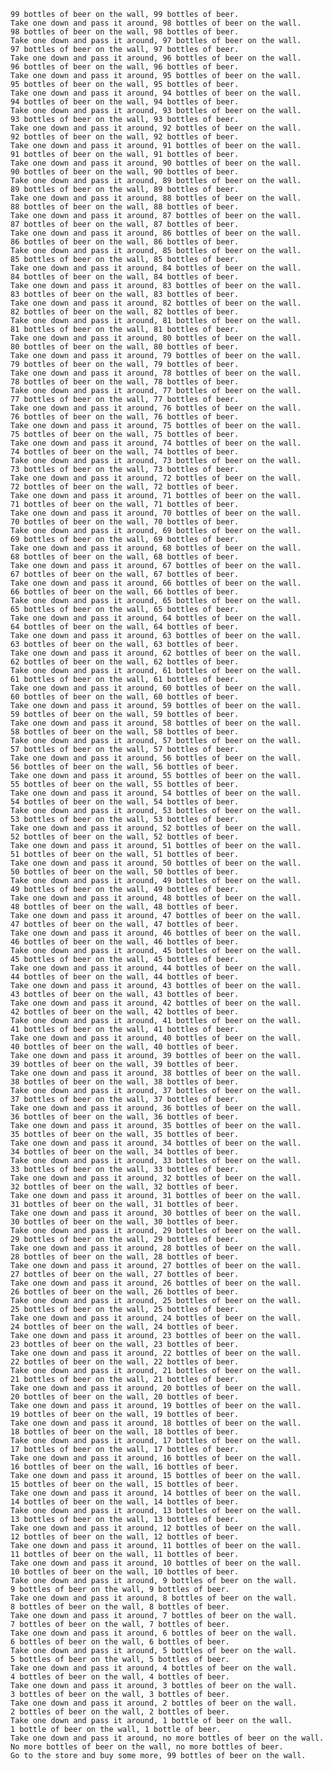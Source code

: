 
    99 bottles of beer on the wall, 99 bottles of beer.
    Take one down and pass it around, 98 bottles of beer on the wall.
    98 bottles of beer on the wall, 98 bottles of beer.
    Take one down and pass it around, 97 bottles of beer on the wall.
    97 bottles of beer on the wall, 97 bottles of beer.
    Take one down and pass it around, 96 bottles of beer on the wall.
    96 bottles of beer on the wall, 96 bottles of beer.
    Take one down and pass it around, 95 bottles of beer on the wall.
    95 bottles of beer on the wall, 95 bottles of beer.
    Take one down and pass it around, 94 bottles of beer on the wall.
    94 bottles of beer on the wall, 94 bottles of beer.
    Take one down and pass it around, 93 bottles of beer on the wall.
    93 bottles of beer on the wall, 93 bottles of beer.
    Take one down and pass it around, 92 bottles of beer on the wall.
    92 bottles of beer on the wall, 92 bottles of beer.
    Take one down and pass it around, 91 bottles of beer on the wall.
    91 bottles of beer on the wall, 91 bottles of beer.
    Take one down and pass it around, 90 bottles of beer on the wall.
    90 bottles of beer on the wall, 90 bottles of beer.
    Take one down and pass it around, 89 bottles of beer on the wall.
    89 bottles of beer on the wall, 89 bottles of beer.
    Take one down and pass it around, 88 bottles of beer on the wall.
    88 bottles of beer on the wall, 88 bottles of beer.
    Take one down and pass it around, 87 bottles of beer on the wall.
    87 bottles of beer on the wall, 87 bottles of beer.
    Take one down and pass it around, 86 bottles of beer on the wall.
    86 bottles of beer on the wall, 86 bottles of beer.
    Take one down and pass it around, 85 bottles of beer on the wall.
    85 bottles of beer on the wall, 85 bottles of beer.
    Take one down and pass it around, 84 bottles of beer on the wall.
    84 bottles of beer on the wall, 84 bottles of beer.
    Take one down and pass it around, 83 bottles of beer on the wall.
    83 bottles of beer on the wall, 83 bottles of beer.
    Take one down and pass it around, 82 bottles of beer on the wall.
    82 bottles of beer on the wall, 82 bottles of beer.
    Take one down and pass it around, 81 bottles of beer on the wall.
    81 bottles of beer on the wall, 81 bottles of beer.
    Take one down and pass it around, 80 bottles of beer on the wall.
    80 bottles of beer on the wall, 80 bottles of beer.
    Take one down and pass it around, 79 bottles of beer on the wall.
    79 bottles of beer on the wall, 79 bottles of beer.
    Take one down and pass it around, 78 bottles of beer on the wall.
    78 bottles of beer on the wall, 78 bottles of beer.
    Take one down and pass it around, 77 bottles of beer on the wall.
    77 bottles of beer on the wall, 77 bottles of beer.
    Take one down and pass it around, 76 bottles of beer on the wall.
    76 bottles of beer on the wall, 76 bottles of beer.
    Take one down and pass it around, 75 bottles of beer on the wall.
    75 bottles of beer on the wall, 75 bottles of beer.
    Take one down and pass it around, 74 bottles of beer on the wall.
    74 bottles of beer on the wall, 74 bottles of beer.
    Take one down and pass it around, 73 bottles of beer on the wall.
    73 bottles of beer on the wall, 73 bottles of beer.
    Take one down and pass it around, 72 bottles of beer on the wall.
    72 bottles of beer on the wall, 72 bottles of beer.
    Take one down and pass it around, 71 bottles of beer on the wall.
    71 bottles of beer on the wall, 71 bottles of beer.
    Take one down and pass it around, 70 bottles of beer on the wall.
    70 bottles of beer on the wall, 70 bottles of beer.
    Take one down and pass it around, 69 bottles of beer on the wall.
    69 bottles of beer on the wall, 69 bottles of beer.
    Take one down and pass it around, 68 bottles of beer on the wall.
    68 bottles of beer on the wall, 68 bottles of beer.
    Take one down and pass it around, 67 bottles of beer on the wall.
    67 bottles of beer on the wall, 67 bottles of beer.
    Take one down and pass it around, 66 bottles of beer on the wall.
    66 bottles of beer on the wall, 66 bottles of beer.
    Take one down and pass it around, 65 bottles of beer on the wall.
    65 bottles of beer on the wall, 65 bottles of beer.
    Take one down and pass it around, 64 bottles of beer on the wall.
    64 bottles of beer on the wall, 64 bottles of beer.
    Take one down and pass it around, 63 bottles of beer on the wall.
    63 bottles of beer on the wall, 63 bottles of beer.
    Take one down and pass it around, 62 bottles of beer on the wall.
    62 bottles of beer on the wall, 62 bottles of beer.
    Take one down and pass it around, 61 bottles of beer on the wall.
    61 bottles of beer on the wall, 61 bottles of beer.
    Take one down and pass it around, 60 bottles of beer on the wall.
    60 bottles of beer on the wall, 60 bottles of beer.
    Take one down and pass it around, 59 bottles of beer on the wall.
    59 bottles of beer on the wall, 59 bottles of beer.
    Take one down and pass it around, 58 bottles of beer on the wall.
    58 bottles of beer on the wall, 58 bottles of beer.
    Take one down and pass it around, 57 bottles of beer on the wall.
    57 bottles of beer on the wall, 57 bottles of beer.
    Take one down and pass it around, 56 bottles of beer on the wall.
    56 bottles of beer on the wall, 56 bottles of beer.
    Take one down and pass it around, 55 bottles of beer on the wall.
    55 bottles of beer on the wall, 55 bottles of beer.
    Take one down and pass it around, 54 bottles of beer on the wall.
    54 bottles of beer on the wall, 54 bottles of beer.
    Take one down and pass it around, 53 bottles of beer on the wall.
    53 bottles of beer on the wall, 53 bottles of beer.
    Take one down and pass it around, 52 bottles of beer on the wall.
    52 bottles of beer on the wall, 52 bottles of beer.
    Take one down and pass it around, 51 bottles of beer on the wall.
    51 bottles of beer on the wall, 51 bottles of beer.
    Take one down and pass it around, 50 bottles of beer on the wall.
    50 bottles of beer on the wall, 50 bottles of beer.
    Take one down and pass it around, 49 bottles of beer on the wall.
    49 bottles of beer on the wall, 49 bottles of beer.
    Take one down and pass it around, 48 bottles of beer on the wall.
    48 bottles of beer on the wall, 48 bottles of beer.
    Take one down and pass it around, 47 bottles of beer on the wall.
    47 bottles of beer on the wall, 47 bottles of beer.
    Take one down and pass it around, 46 bottles of beer on the wall.
    46 bottles of beer on the wall, 46 bottles of beer.
    Take one down and pass it around, 45 bottles of beer on the wall.
    45 bottles of beer on the wall, 45 bottles of beer.
    Take one down and pass it around, 44 bottles of beer on the wall.
    44 bottles of beer on the wall, 44 bottles of beer.
    Take one down and pass it around, 43 bottles of beer on the wall.
    43 bottles of beer on the wall, 43 bottles of beer.
    Take one down and pass it around, 42 bottles of beer on the wall.
    42 bottles of beer on the wall, 42 bottles of beer.
    Take one down and pass it around, 41 bottles of beer on the wall.
    41 bottles of beer on the wall, 41 bottles of beer.
    Take one down and pass it around, 40 bottles of beer on the wall.
    40 bottles of beer on the wall, 40 bottles of beer.
    Take one down and pass it around, 39 bottles of beer on the wall.
    39 bottles of beer on the wall, 39 bottles of beer.
    Take one down and pass it around, 38 bottles of beer on the wall.
    38 bottles of beer on the wall, 38 bottles of beer.
    Take one down and pass it around, 37 bottles of beer on the wall.
    37 bottles of beer on the wall, 37 bottles of beer.
    Take one down and pass it around, 36 bottles of beer on the wall.
    36 bottles of beer on the wall, 36 bottles of beer.
    Take one down and pass it around, 35 bottles of beer on the wall.
    35 bottles of beer on the wall, 35 bottles of beer.
    Take one down and pass it around, 34 bottles of beer on the wall.
    34 bottles of beer on the wall, 34 bottles of beer.
    Take one down and pass it around, 33 bottles of beer on the wall.
    33 bottles of beer on the wall, 33 bottles of beer.
    Take one down and pass it around, 32 bottles of beer on the wall.
    32 bottles of beer on the wall, 32 bottles of beer.
    Take one down and pass it around, 31 bottles of beer on the wall.
    31 bottles of beer on the wall, 31 bottles of beer.
    Take one down and pass it around, 30 bottles of beer on the wall.
    30 bottles of beer on the wall, 30 bottles of beer.
    Take one down and pass it around, 29 bottles of beer on the wall.
    29 bottles of beer on the wall, 29 bottles of beer.
    Take one down and pass it around, 28 bottles of beer on the wall.
    28 bottles of beer on the wall, 28 bottles of beer.
    Take one down and pass it around, 27 bottles of beer on the wall.
    27 bottles of beer on the wall, 27 bottles of beer.
    Take one down and pass it around, 26 bottles of beer on the wall.
    26 bottles of beer on the wall, 26 bottles of beer.
    Take one down and pass it around, 25 bottles of beer on the wall.
    25 bottles of beer on the wall, 25 bottles of beer.
    Take one down and pass it around, 24 bottles of beer on the wall.
    24 bottles of beer on the wall, 24 bottles of beer.
    Take one down and pass it around, 23 bottles of beer on the wall.
    23 bottles of beer on the wall, 23 bottles of beer.
    Take one down and pass it around, 22 bottles of beer on the wall.
    22 bottles of beer on the wall, 22 bottles of beer.
    Take one down and pass it around, 21 bottles of beer on the wall.
    21 bottles of beer on the wall, 21 bottles of beer.
    Take one down and pass it around, 20 bottles of beer on the wall.
    20 bottles of beer on the wall, 20 bottles of beer.
    Take one down and pass it around, 19 bottles of beer on the wall.
    19 bottles of beer on the wall, 19 bottles of beer.
    Take one down and pass it around, 18 bottles of beer on the wall.
    18 bottles of beer on the wall, 18 bottles of beer.
    Take one down and pass it around, 17 bottles of beer on the wall.
    17 bottles of beer on the wall, 17 bottles of beer.
    Take one down and pass it around, 16 bottles of beer on the wall.
    16 bottles of beer on the wall, 16 bottles of beer.
    Take one down and pass it around, 15 bottles of beer on the wall.
    15 bottles of beer on the wall, 15 bottles of beer.
    Take one down and pass it around, 14 bottles of beer on the wall.
    14 bottles of beer on the wall, 14 bottles of beer.
    Take one down and pass it around, 13 bottles of beer on the wall.
    13 bottles of beer on the wall, 13 bottles of beer.
    Take one down and pass it around, 12 bottles of beer on the wall.
    12 bottles of beer on the wall, 12 bottles of beer.
    Take one down and pass it around, 11 bottles of beer on the wall.
    11 bottles of beer on the wall, 11 bottles of beer.
    Take one down and pass it around, 10 bottles of beer on the wall.
    10 bottles of beer on the wall, 10 bottles of beer.
    Take one down and pass it around, 9 bottles of beer on the wall.
    9 bottles of beer on the wall, 9 bottles of beer.
    Take one down and pass it around, 8 bottles of beer on the wall.
    8 bottles of beer on the wall, 8 bottles of beer.
    Take one down and pass it around, 7 bottles of beer on the wall.
    7 bottles of beer on the wall, 7 bottles of beer.
    Take one down and pass it around, 6 bottles of beer on the wall.
    6 bottles of beer on the wall, 6 bottles of beer.
    Take one down and pass it around, 5 bottles of beer on the wall.
    5 bottles of beer on the wall, 5 bottles of beer.
    Take one down and pass it around, 4 bottles of beer on the wall.
    4 bottles of beer on the wall, 4 bottles of beer.
    Take one down and pass it around, 3 bottles of beer on the wall.
    3 bottles of beer on the wall, 3 bottles of beer.
    Take one down and pass it around, 2 bottles of beer on the wall.
    2 bottles of beer on the wall, 2 bottles of beer.
    Take one down and pass it around, 1 bottle of beer on the wall.
    1 bottle of beer on the wall, 1 bottle of beer.
    Take one down and pass it around, no more bottles of beer on the wall.
    No more bottles of beer on the wall, no more bottles of beer.
    Go to the store and buy some more, 99 bottles of beer on the wall.